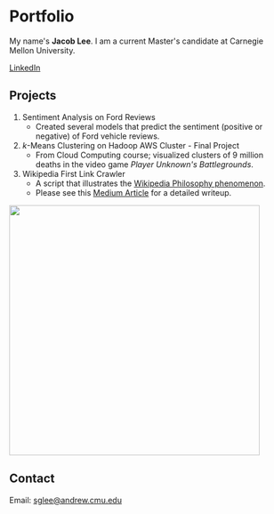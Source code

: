 # Portfolio

My name's **Jacob Lee**. I am a current Master's candidate at Carnegie Mellon University. 

[LinkedIn](https://www.linkedin.com/in/jacob-lee-402644b4/)

## Projects

1. Sentiment Analysis on Ford Reviews
   - Created several models that predict the sentiment (positive or negative) of Ford vehicle reviews. 
2. *k*-Means Clustering on Hadoop AWS Cluster - Final Project
   - From Cloud Computing course; visualized clusters of 9 million deaths in the video game *Player Unknown's Battlegrounds*.
3. Wikipedia First Link Crawler
   - A script that illustrates the [Wikipedia Philosophy phenomenon](https://en.wikipedia.org/wiki/Wikipedia:Getting_to_Philosophy).
   - Please see this [Medium Article](https://medium.com/@jacoblee628/all-roads-lead-to-philosophy-on-wikipedia-35d647b232b2) for a detailed writeup.
   
<img src="https://miro.medium.com/max/1024/1*CQLyujxlazvtekDXEPqyBA.png" align="center" height="450">
   
## Contact
Email: sglee@andrew.cmu.edu
